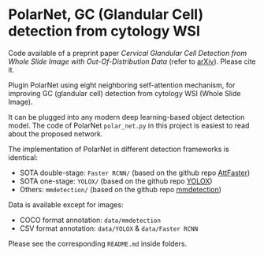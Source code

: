 # PolarNet, GC (Glandular Cell) detection from cytology WSI

Code available of a preprint paper *Cervical Glandular Cell Detection from Whole Slide Image with Out-Of-Distribution Data* (refer to [arXiv](https://arxiv.org/abs/2205.14625)). Please cite it.

Plugin PolarNet using eight neighboring self-attention mechanism, for improving GC (glandular cell) detection from cytology WSI (Whole Slide Image). 

It can be plugged into any modern deep learning-based object detection model. The code of PolarNet `polar_net.py` in this project is easiest to read about the proposed network.

The implementation of PolarNet in different detection frameworks is identical:
- SOTA double-stage: `Faster RCNN/` (based on the github repo [AttFaster](https://github.com/cl2227619761/AttFPN-Ovarian-Cancer/tree/master))
- SOTA one-stage: `YOLOX/` (based on the github repo [YOLOX](https://github.com/Megvii-BaseDetection/YOLOX))
- Others: `mmdetection/` (based on the github repo [mmdetection](https://github.com/open-mmlab/mmdetection))

Data is available except for images:
- COCO format annotation: `data/mmdetection`
- CSV format annotation: `data/YOLOX` & `data/Faster RCNN`

Please see the corresponding `README.md` inside folders.
